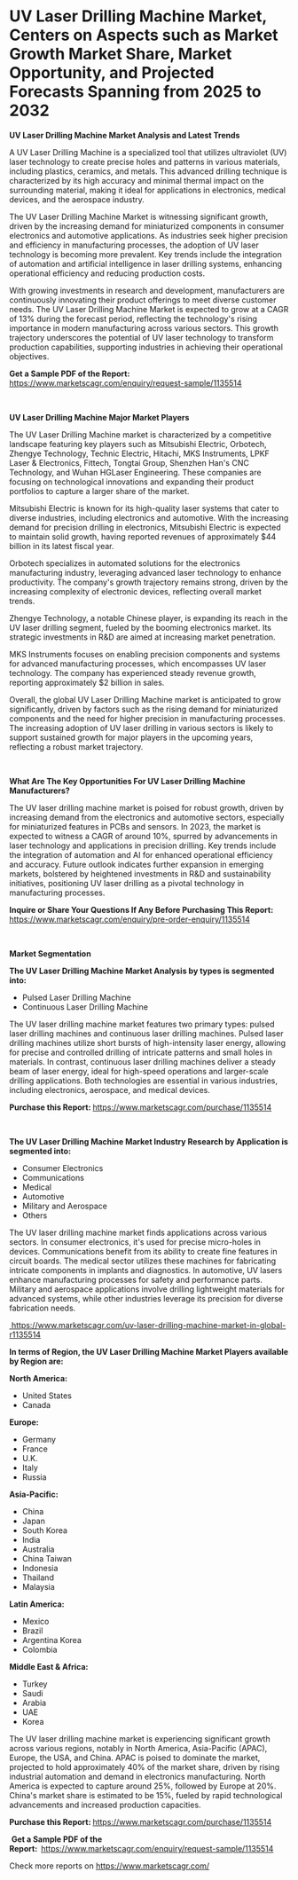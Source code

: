 <p><h1>UV Laser Drilling Machine Market, Centers on Aspects such as Market Growth Market Share, Market Opportunity, and Projected Forecasts Spanning from 2025 to 2032</h1></p><p><strong>UV Laser Drilling Machine Market Analysis and Latest Trends</strong></p>
<p><p>A UV Laser Drilling Machine is a specialized tool that utilizes ultraviolet (UV) laser technology to create precise holes and patterns in various materials, including plastics, ceramics, and metals. This advanced drilling technique is characterized by its high accuracy and minimal thermal impact on the surrounding material, making it ideal for applications in electronics, medical devices, and the aerospace industry.</p><p>The UV Laser Drilling Machine Market is witnessing significant growth, driven by the increasing demand for miniaturized components in consumer electronics and automotive applications. As industries seek higher precision and efficiency in manufacturing processes, the adoption of UV laser technology is becoming more prevalent. Key trends include the integration of automation and artificial intelligence in laser drilling systems, enhancing operational efficiency and reducing production costs.</p><p>With growing investments in research and development, manufacturers are continuously innovating their product offerings to meet diverse customer needs. The UV Laser Drilling Machine Market is expected to grow at a CAGR of 13% during the forecast period, reflecting the technology's rising importance in modern manufacturing across various sectors. This growth trajectory underscores the potential of UV laser technology to transform production capabilities, supporting industries in achieving their operational objectives.</p></p>
<p><strong>Get a Sample PDF of the Report:&nbsp;</strong> <a href="https://www.marketscagr.com/enquiry/request-sample/1135514?utm_campaign=2653&utm_medium=2&utm_source=Github&utm_content=ia&utm_term=09042025&utm_id=uv-laser-drilling-machine">https://www.marketscagr.com/enquiry/request-sample/1135514</a></p>
<p>&nbsp;</p>
<p><strong>UV Laser Drilling Machine Major Market Players</strong></p>
<p><p>The UV Laser Drilling Machine market is characterized by a competitive landscape featuring key players such as Mitsubishi Electric, Orbotech, Zhengye Technology, Technic Electric, Hitachi, MKS Instruments, LPKF Laser & Electronics, Fittech, Tongtai Group, Shenzhen Han's CNC Technology, and Wuhan HGLaser Engineering. These companies are focusing on technological innovations and expanding their product portfolios to capture a larger share of the market.</p><p>Mitsubishi Electric is known for its high-quality laser systems that cater to diverse industries, including electronics and automotive. With the increasing demand for precision drilling in electronics, Mitsubishi Electric is expected to maintain solid growth, having reported revenues of approximately $44 billion in its latest fiscal year.</p><p>Orbotech specializes in automated solutions for the electronics manufacturing industry, leveraging advanced laser technology to enhance productivity. The company's growth trajectory remains strong, driven by the increasing complexity of electronic devices, reflecting overall market trends.</p><p>Zhengye Technology, a notable Chinese player, is expanding its reach in the UV laser drilling segment, fueled by the booming electronics market. Its strategic investments in R&D are aimed at increasing market penetration.</p><p>MKS Instruments focuses on enabling precision components and systems for advanced manufacturing processes, which encompasses UV laser technology. The company has experienced steady revenue growth, reporting approximately $2 billion in sales.</p><p>Overall, the global UV Laser Drilling Machine market is anticipated to grow significantly, driven by factors such as the rising demand for miniaturized components and the need for higher precision in manufacturing processes. The increasing adoption of UV laser drilling in various sectors is likely to support sustained growth for major players in the upcoming years, reflecting a robust market trajectory.</p></p>
<p>&nbsp;</p>
<p><strong>What Are The Key Opportunities For UV Laser Drilling Machine Manufacturers?</strong></p>
<p><p>The UV laser drilling machine market is poised for robust growth, driven by increasing demand from the electronics and automotive sectors, especially for miniaturized features in PCBs and sensors. In 2023, the market is expected to witness a CAGR of around 10%, spurred by advancements in laser technology and applications in precision drilling. Key trends include the integration of automation and AI for enhanced operational efficiency and accuracy. Future outlook indicates further expansion in emerging markets, bolstered by heightened investments in R&D and sustainability initiatives, positioning UV laser drilling as a pivotal technology in manufacturing processes.</p></p>
<p><strong>Inquire or Share Your Questions If Any Before Purchasing This Report:</strong> <a href="https://www.marketscagr.com/enquiry/pre-order-enquiry/1135514?utm_campaign=2653&utm_medium=2&utm_source=Github&utm_content=ia&utm_term=09042025&utm_id=uv-laser-drilling-machine">https://www.marketscagr.com/enquiry/pre-order-enquiry/1135514</a></p>
<p>&nbsp;</p>
<p><strong>Market Segmentation</strong></p>
<p><strong>The UV Laser Drilling Machine Market Analysis by types is segmented into:</strong></p>
<p><ul><li>Pulsed Laser Drilling Machine</li><li>Continuous Laser Drilling Machine</li></ul></p>
<p><p>The UV laser drilling machine market features two primary types: pulsed laser drilling machines and continuous laser drilling machines. Pulsed laser drilling machines utilize short bursts of high-intensity laser energy, allowing for precise and controlled drilling of intricate patterns and small holes in materials. In contrast, continuous laser drilling machines deliver a steady beam of laser energy, ideal for high-speed operations and larger-scale drilling applications. Both technologies are essential in various industries, including electronics, aerospace, and medical devices.</p></p>
<p><strong>Purchase this Report:&nbsp;</strong><a href="https://www.marketscagr.com/purchase/1135514?utm_campaign=2653&utm_medium=2&utm_source=Github&utm_content=ia&utm_term=09042025&utm_id=uv-laser-drilling-machine">https://www.marketscagr.com/purchase/1135514</a></p>
<p>&nbsp;</p>
<p><strong>The UV Laser Drilling Machine Market Industry Research by Application is segmented into:</strong></p>
<p><ul><li>Consumer Electronics</li><li>Communications</li><li>Medical</li><li>Automotive</li><li>Military and Aerospace</li><li>Others</li></ul></p>
<p><p>The UV laser drilling machine market finds applications across various sectors. In consumer electronics, it's used for precise micro-holes in devices. Communications benefit from its ability to create fine features in circuit boards. The medical sector utilizes these machines for fabricating intricate components in implants and diagnostics. In automotive, UV lasers enhance manufacturing processes for safety and performance parts. Military and aerospace applications involve drilling lightweight materials for advanced systems, while other industries leverage its precision for diverse fabrication needs.</p></p>
<p><a href="https://www.marketscagr.com/uv-laser-drilling-machine-market-in-global-r1135514?utm_campaign=2653&utm_medium=2&utm_source=Github&utm_content=ia&utm_term=09042025&utm_id=uv-laser-drilling-machine">&nbsp;https://www.marketscagr.com/uv-laser-drilling-machine-market-in-global-r1135514</a></p>
<p><strong>In terms of Region, the UV Laser Drilling Machine Market Players available by Region are:</strong></p>
<p>
    <p> <strong> North America: </strong>
        <ul>
            <li>United States</li>
            <li>Canada</li>
        </ul>
        </p> 
    <p> <strong> Europe: </strong>
        <ul>
            <li>Germany</li>
            <li>France</li>
            <li>U.K.</li>
            <li>Italy</li>
            <li>Russia</li>
        </ul>
        </p> 
    <p> <strong> Asia-Pacific: </strong>
        <ul>
            <li>China</li>
            <li>Japan</li>
            <li>South Korea</li>
            <li>India</li>
            <li>Australia</li>
            <li>China Taiwan</li>
            <li>Indonesia</li>
            <li>Thailand</li>
            <li>Malaysia</li>
        </ul>
        </p> 
    <p> <strong> Latin America: </strong>
        <ul>
            <li>Mexico</li>
            <li>Brazil</li>
            <li>Argentina Korea</li>
            <li>Colombia</li>
        </ul>
        </p> 
    <p> <strong> Middle East & Africa: </strong>
        <ul>
            <li>Turkey</li>
            <li>Saudi</li>
            <li>Arabia</li>
            <li>UAE</li>
            <li>Korea</li>
        </ul>
    </p>
    </p>
<p><p>The UV laser drilling machine market is experiencing significant growth across various regions, notably in North America, Asia-Pacific (APAC), Europe, the USA, and China. APAC is poised to dominate the market, projected to hold approximately 40% of the market share, driven by rising industrial automation and demand in electronics manufacturing. North America is expected to capture around 25%, followed by Europe at 20%. China's market share is estimated to be 15%, fueled by rapid technological advancements and increased production capacities.</p></p>
<p><strong>Purchase this Report: </strong><a href="https://www.marketscagr.com/purchase/1135514?utm_campaign=2653&utm_medium=2&utm_source=Github&utm_content=ia&utm_term=09042025&utm_id=uv-laser-drilling-machine">https://www.marketscagr.com/purchase/1135514</a></p>
<p>&nbsp;<strong>Get a Sample PDF of the Report:&nbsp;&nbsp;</strong><a href="https://www.marketscagr.com/enquiry/request-sample/1135514?utm_campaign=2653&utm_medium=2&utm_source=Github&utm_content=ia&utm_term=09042025&utm_id=uv-laser-drilling-machine">https://www.marketscagr.com/enquiry/request-sample/1135514</a></p>
<p><strong></strong></p>
<p>Check more reports on <a href="https://www.marketscagr.com/?utm_campaign=2653&utm_medium=2&utm_source=Github&utm_content=ia&utm_term=09042025&utm_id=uv-laser-drilling-machine">https://www.marketscagr.com/</a></p>